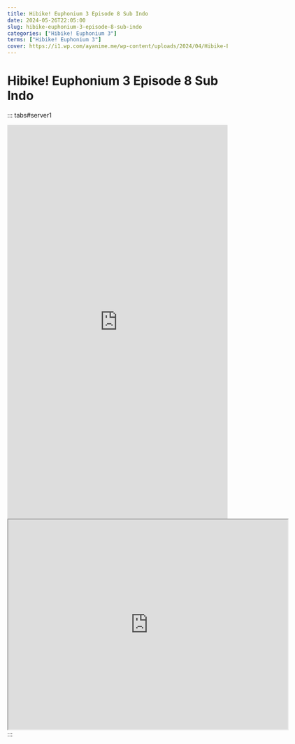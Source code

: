 ```yaml
---
title: Hibike! Euphonium 3 Episode 8 Sub Indo
date: 2024-05-26T22:05:00
slug: hibike-euphonium-3-episode-8-sub-indo
categories: ["Hibike! Euphonium 3"]
terms: ["Hibike! Euphonium 3"]
cover: https://i1.wp.com/ayanime.me/wp-content/uploads/2024/04/Hibike-Euphonium-3-1-768x1085-1.jpg
---
```


# Hibike! Euphonium 3 Episode 8 Sub Indo
::: tabs#server1
<iframe src="https://play.ayanime.me/include/fluidplayer/fluidplayer.php?VideoSrc1=https%3A%2F%2Fdrive.google.com%2Ffile%2Fd%2F174W1FjCc4IbYXWHGr4we3nZjCQSEEsHF%2Fpreview&VideoType1=video%2Fmp4&VideoQuality1=480p&VideoSrc2=https%3A%2F%2Fdrive.google.com%2Ffile%2Fd%2F1ZUykWJXtaDufRbMNnC-jx4hHPDjkppPI%2Fpreview&VideoType2=video%2Fmp4&VideoQuality2=720p&VideoSrc3=https%3A%2F%2Fdrive.google.com%2Ffile%2Fd%2F18k8ItB293GrEY0qcKO8-00ngarqxD0Zy%2Fpreview&VideoType3=video%2Fmp4&VideoQuality3=1080p&VideoSrc4=&VideoType4=&VideoQuality4=&VideoPoster=&VideoTrack1=&kind1=&srclang1=&label1=&default1=&VideoTrack2=&kind2=&srclang2=&label2=&default2=&player=fluid+player&server=Drive+API&api=&width=100%25&height=900px" frameborder="0" width="100%" height="900px" allowfullscreen="allowfullscreen" scrolling="no"></iframe>
<iframe src="https://drive.google.com/file/d/18k8ItB293GrEY0qcKO8-00ngarqxD0Zy/preview" width="640" height="480" allow="accelerometer; autoplay; encrypted-media; gyroscope; fullscreen; picture-in-picture" scrolling="no" seamless="" sandbox="allow-same-origin allow-scripts"></iframe>
:::